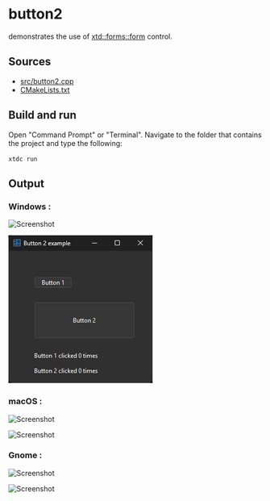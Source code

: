 # button2

demonstrates the use of [xtd::forms::form](https://gammasoft71.github.io/xtd/reference_guides/latest/classxtd_1_1forms_1_1form.html) control.

## Sources

* [src/button2.cpp](src/button2.cpp)
* [CMakeLists.txt](CMakeLists.txt)

## Build and run

Open "Command Prompt" or "Terminal". Navigate to the folder that contains the project and type the following:

```shell
xtdc run
```

## Output

### Windows :

![Screenshot](../../../../docs/pictures/examples/button2_w.png)

![Screenshot](../../../../docs/pictures/examples/button2_wd.png)

### macOS :

![Screenshot](../../../../docs/pictures/examples/button2_m.png)

![Screenshot](../../../../docs/pictures/examples/button2_md.png)

### Gnome :

![Screenshot](../../../../docs/pictures/examples/button2_g.png)

![Screenshot](../../../../docs/pictures/examples/button2_gd.png)
